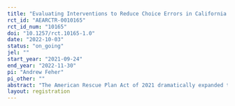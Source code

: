 ```yaml
---
title: "Evaluating Interventions to Reduce Choice Errors in California's Affordable Care Act Marketplace"
rct_id: "AEARCTR-0010165"
rct_id_num: "10165"
doi: "10.1257/rct.10165-1.0"
date: "2022-10-03"
status: "on_going"
jel: ""
start_year: "2021-09-24"
end_year: "2022-11-30"
pi: "Andrew Feher"
pi_other: ""
abstract: "The American Rescue Plan Act of 2021 dramatically expanded the Affordable Care Act’s (ACA) subsidies, but many low-income enrollees may not know that they can switch to a more generous Cost-Sharing Reduction (CSR) Silver plan with no increase in their monthly premium. During the 2022 Open Enrollment Period in California’s ACA marketplace, we tested two interventions designed to increase CSR Silver take-up among low-income households enrolled in bronze plans. The first intervention used a behaviorally-informed letter paired with three email reminders. The second intervention automatically crosswalked eligible households from bronze to $0 CSR Silver plans with the same health insurer at the beginning of the renewal period. Amid the availability of enhanced marketplace subsidies through the end of 2025, our findings inform current health policy debates on the relative effectiveness of different approaches to improve plan choice quality for low-income households. "
layout: registration
---
```


